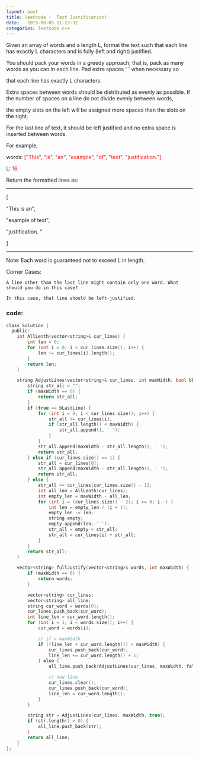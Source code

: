 ```yaml
---
layout: post
title: leetcode -  Text Justification!
date:   2015-06-05 11:23:32
categories: leetcode c++
---
```



 Given an array of words and a length L, format the text such that each line has exactly L characters and is fully (left and right) justified.

You should pack your words in a greedy approach; that is, pack as many words as you can in each line. Pad extra spaces ' ' when necessary so 


that each line has exactly L characters.


Extra spaces between words should be distributed as evenly as possible. If the number of spaces on a line do not divide evenly between words, 

the empty slots on the left will be assigned more spaces than the slots on the right.


For the last line of text, it should be left justified and no extra space is inserted between words.


For example,

words: <font color=red>["This", "is", "an", "example", "of", "text", "justification."]</font>

L: <font color=red>16</font>. 

Return the formatted lines as:

----------
[

   "This    is    an",
   
   "example  of text",
   
   "justification.  "
   
]

----------

Note: Each word is guaranteed not to exceed L in length. 



Corner Cases:

    A line other than the last line might contain only one word. What should you do in this case?

    In this case, that line should be left-justified.


### code:

``` c
class Solution {
  public:
    int AllLenth(vector<string>& cur_lines) {
        int len = 0;
        for (int i = 0; i < cur_lines.size(); i++) {
            len += cur_lines[i].length();
        }
        return len;
    }

    string AdjustLines(vector<string>& cur_lines, int maxWidth, bool bLastLine) {
        string str_all = "";
        if (maxWidth == 0) {
            return str_all;
        }
        if (true == bLastLine) {
            for (int i = 0; i < cur_lines.size(); i++) {
                str_all += cur_lines[i];
                if (str_all.length() < maxWidth) {
                    str_all.append(1, ' ');
                }
            }
            str_all.append(maxWidth - str_all.length(), ' ');
            return str_all;
        } else if (cur_lines.size() == 1) {
            str_all = cur_lines[0];
            str_all.append(maxWidth - str_all.length(), ' ');
            return str_all;
        } else {
            str_all += cur_lines[cur_lines.size() - 1];
            int all_len = AllLenth(cur_lines);
            int empty_len = maxWidth - all_len;
            for (int i = (cur_lines.size() - 2); i >= 0; i--) {
                int len = empty_len / (i + 1);
                empty_len -= len;
                string empty;
                empty.append(len, ' ');
                str_all = empty + str_all;
                str_all = cur_lines[i] + str_all;
            }
        }
        return str_all;
    }

    vector<string> fullJustify(vector<string>& words, int maxWidth) {
        if (maxWidth == 0) {
            return words;
        }

        vector<string> cur_lines;
        vector<string> all_line;
        string cur_word = words[0];
        cur_lines.push_back(cur_word);
        int line_len = cur_word.length();
        for (int i = 1; i < words.size(); i++) {
            cur_word = words[i];

            // if < maxWidth
            if ((line_len + cur_word.length()) < maxWidth) {
                cur_lines.push_back(cur_word);
                line_len += cur_word.length() + 1;
            } else {
                all_line.push_back(AdjustLines(cur_lines, maxWidth, false));

                // new line
                cur_lines.clear();
                cur_lines.push_back(cur_word);
                line_len = cur_word.length();
            }
        }

        string str = AdjustLines(cur_lines, maxWidth, true);
        if (str.length() > 0) {
            all_line.push_back(str);
        }
        return all_line;
    }
};


```